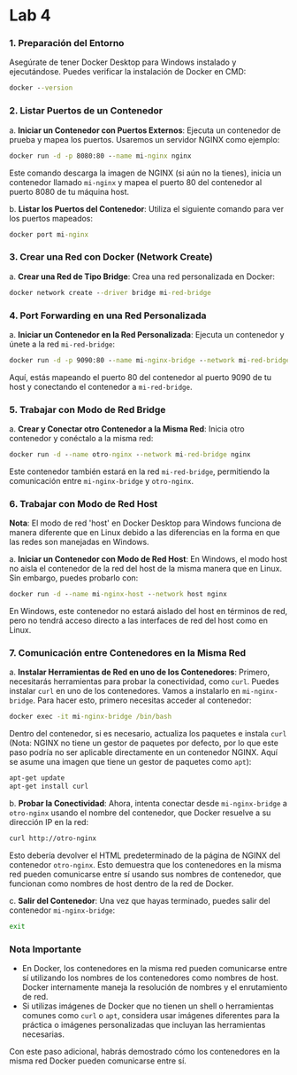 # Lab 4

### 1. Preparación del Entorno
Asegúrate de tener Docker Desktop para Windows instalado y ejecutándose. Puedes verificar la instalación de Docker en CMD:

```cmd
docker --version
```

### 2. Listar Puertos de un Contenedor

a. **Iniciar un Contenedor con Puertos Externos**: Ejecuta un contenedor de prueba y mapea los puertos. Usaremos un servidor NGINX como ejemplo:

   ```cmd
   docker run -d -p 8080:80 --name mi-nginx nginx
   ```

   Este comando descarga la imagen de NGINX (si aún no la tienes), inicia un contenedor llamado `mi-nginx` y mapea el puerto 80 del contenedor al puerto 8080 de tu máquina host.

b. **Listar los Puertos del Contenedor**: Utiliza el siguiente comando para ver los puertos mapeados:

   ```cmd
   docker port mi-nginx
   ```

### 3. Crear una Red con Docker (Network Create)


a. **Crear una Red de Tipo Bridge**: Crea una red personalizada en Docker:

   ```cmd
   docker network create --driver bridge mi-red-bridge
   ```

### 4. Port Forwarding en una Red Personalizada


a. **Iniciar un Contenedor en la Red Personalizada**: Ejecuta un contenedor y únete a la red `mi-red-bridge`:

   ```cmd
   docker run -d -p 9090:80 --name mi-nginx-bridge --network mi-red-bridge nginx
   ```

   Aquí, estás mapeando el puerto 80 del contenedor al puerto 9090 de tu host y conectando el contenedor a `mi-red-bridge`.

### 5. Trabajar con Modo de Red Bridge


a. **Crear y Conectar otro Contenedor a la Misma Red**: Inicia otro contenedor y conéctalo a la misma red:

   ```cmd
   docker run -d --name otro-nginx --network mi-red-bridge nginx
   ```

   Este contenedor también estará en la red `mi-red-bridge`, permitiendo la comunicación entre `mi-nginx-bridge` y `otro-nginx`.

### 6. Trabajar con Modo de Red Host

**Nota**: El modo de red 'host' en Docker Desktop para Windows funciona de manera diferente que en Linux debido a las diferencias en la forma en que las redes son manejadas en Windows.


a. **Iniciar un Contenedor con Modo de Red Host**: En Windows, el modo host no aisla el contenedor de la red del host de la misma manera que en Linux. Sin embargo, puedes probarlo con:

   ```cmd
   docker run -d --name mi-nginx-host --network host nginx
   ```

   En Windows, este contenedor no estará aislado del host en términos de red, pero no tendrá acceso directo a las interfaces de red del host como en Linux.


### 7. Comunicación entre Contenedores en la Misma Red


a. **Instalar Herramientas de Red en uno de los Contenedores**: Primero, necesitarás herramientas para probar la conectividad, como `curl`. Puedes instalar `curl` en uno de los contenedores. Vamos a instalarlo en `mi-nginx-bridge`. Para hacer esto, primero necesitas acceder al contenedor:

   ```cmd
   docker exec -it mi-nginx-bridge /bin/bash
   ```

   Dentro del contenedor, si es necesario, actualiza los paquetes e instala `curl` (Nota: NGINX no tiene un gestor de paquetes por defecto, por lo que este paso podría no ser aplicable directamente en un contenedor NGINX. Aquí se asume una imagen que tiene un gestor de paquetes como `apt`):

   ```sh
   apt-get update
   apt-get install curl
   ```

b. **Probar la Conectividad**: Ahora, intenta conectar desde `mi-nginx-bridge` a `otro-nginx` usando el nombre del contenedor, que Docker resuelve a su dirección IP en la red:

   ```sh
   curl http://otro-nginx
   ```

   Esto debería devolver el HTML predeterminado de la página de NGINX del contenedor `otro-nginx`. Esto demuestra que los contenedores en la misma red pueden comunicarse entre sí usando sus nombres de contenedor, que funcionan como nombres de host dentro de la red de Docker.

c. **Salir del Contenedor**: Una vez que hayas terminado, puedes salir del contenedor `mi-nginx-bridge`:

   ```sh
   exit
   ```

### Nota Importante
- En Docker, los contenedores en la misma red pueden comunicarse entre sí utilizando los nombres de los contenedores como nombres de host. Docker internamente maneja la resolución de nombres y el enrutamiento de red.
- Si utilizas imágenes de Docker que no tienen un shell o herramientas comunes como `curl` o `apt`, considera usar imágenes diferentes para la práctica o imágenes personalizadas que incluyan las herramientas necesarias.

Con este paso adicional, habrás demostrado cómo los contenedores en la misma red Docker pueden comunicarse entre sí.